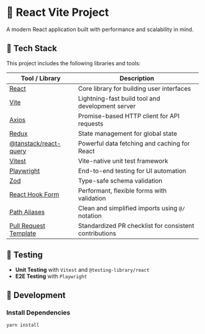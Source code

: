 # 🚀 React Vite Project

A modern React application built with performance and scalability in mind.

## 🧰 Tech Stack

This project includes the following libraries and tools:

| Tool / Library          | Description                                                      |
|------------------------|------------------------------------------------------------------|
| [React](https://reactjs.org/)               | Core library for building user interfaces                      |
| [Vite](https://vitejs.dev/)                 | Lightning-fast build tool and development server               |
| [Axios](https://axios-http.com/)            | Promise-based HTTP client for API requests                     |
| [Redux](https://redux.js.org/)              | State management for global state                              |
| [@tanstack/react-query](https://tanstack.com/query/latest) | Powerful data fetching and caching for React                   |
| [Vitest](https://vitest.dev/)               | Vite-native unit test framework                                |
| [Playwright](https://playwright.dev/)       | End-to-end testing for UI automation                           |
| [Zod](https://zod.dev/)                     | Type-safe schema validation                                    |
| [React Hook Form](https://react-hook-form.com/) | Performant, flexible forms with validation                     |
| [Path Aliases](https://vitejs.dev/config/shared-options.html#resolve-alias) | Clean and simplified imports using `@/` notation               |
| [Pull Request Template](https://docs.github.com/en/github/building-a-strong-community/about-issue-and-pull-request-templates) | Standardized PR checklist for consistent contributions         |


## 🧪 Testing

- **Unit Testing** with `Vitest` and `@testing-library/react`
- **E2E Testing** with `Playwright`

## 🔧 Development

### Install Dependencies

```bash
yarn install
